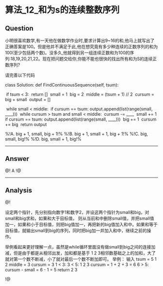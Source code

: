 # 算法_12_和为s的连续整数序列


## Question
小明很喜欢数学,有一天他在做数学作业时,要求计算出9~16的和,他马上就写出了正确答案是100。但是他并不满足于此,他在想究竟有多少种连续的正数序列的和为100(至少包括两个数)。没多久,他就得到另一组连续正数和为100的序列:18,19,20,21,22。现在把问题交给你,你能不能也很快的找出所有和为S的连续正数序列?

请完善以下代码

class Solution:
    def FindContinuousSequence(self, tsum):

​        if tsum < 3:
​            return []
​        small = 1
​        big = 2
​        middle = (tsum + 1) // 2
​        cursum = big + small
​        output = []

​        while small < middle:
​            if cursum == tsum:
​                output.append(list(range(small, ____)))
​            while cursum > tsum and small < middle:
​                cursum -= ____
​                small += 1
​                if cursum == tsum:
​                    output.append(list(range(small, ____)))
​            big += 1
​            cursum += big
​        return output

%!A. big + 1, small, big + 1!%
%!B. big + 1, small + 1, big + 1!%
%!C. big, small, big!%
%!D. big, small + 1, big!%

----

## Answer
@! A !@

----

## Analysis
@!

设定两个指针，先分别指向数字1和数字2，并设这两个指针为small和big，对small和big求和，如果和大于目标值，
则从当前和中删除small值，并把small值加一，如果和小于目标值，则把big值加一，再把新的big值加入和中。如果和等于
目标值，就输出small到big的序列，同时把big加一并加入和中，继续之前的操作。

举例看起来更好理解一点，虽然是while循环里面没有做small到big之间的连接加减，但是由于都是从相邻出发，加和都是基于
1 2 3相邻数基础之上的加和，大了就对第一个数不断减，小了就对最后一个数不断加即可。
举例：  输入 tsum = 5
            1    2
            middle = 3   cursum = 3
            1 < 3:
                  3 < 5:
                       1     2    3
                       cursum = 1 + 2 + 3 = 6
                       6 > 5:
                            cursum - small = 6 - 1 = 5
                            return       2     3

!@
